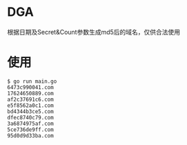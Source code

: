 # DGA

根据日期及Secret&Count参数生成md5后的域名，仅供合法使用

# 使用
```
$ go run main.go
6473c990041.com
17624650889.com
af2c37691c6.com
e5f8562a0c1.com
bd4344b3ce5.com
dfec8740c79.com
3a6874975af.com
5ce736de9ff.com
95d0d9d33ba.com
```

